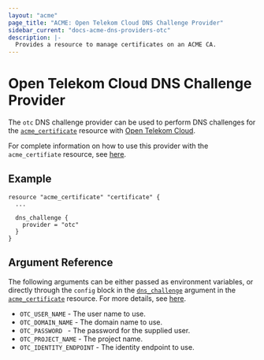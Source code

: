 ```yaml
---
layout: "acme"
page_title: "ACME: Open Telekom Cloud DNS Challenge Provider"
sidebar_current: "docs-acme-dns-providers-otc"
description: |-
  Provides a resource to manage certificates on an ACME CA.
---
```


# Open Telekom Cloud DNS Challenge Provider

The `otc` DNS challenge provider can be used to perform DNS challenges for
the [`acme_certificate`][resource-acme-certificate] resource with
[Open Telekom Cloud][provider-service-page].

[resource-acme-certificate]: /docs/providers/acme/r/certificate.html
[provider-service-page]: https://cloud.telekom.de/

For complete information on how to use this provider with the `acme_certifiate`
resource, see [here][resource-acme-certificate-dns-challenges].

[resource-acme-certificate-dns-challenges]: /docs/providers/acme/r/certificate.html#using-dns-challenges

## Example

```hcl
resource "acme_certificate" "certificate" {
  ...

  dns_challenge {
    provider = "otc"
  }
}
```

## Argument Reference

The following arguments can be either passed as environment variables, or
directly through the `config` block in the
[`dns_challenge`][resource-acme-certificate-dns-challenge-arg] argument in the
[`acme_certificate`][resource-acme-certificate] resource. For more details, see
[here][resource-acme-certificate-dns-challenges].

[resource-acme-certificate-dns-challenge-arg]: /docs/providers/acme/r/certificate.html#dns_challenge

* `OTC_USER_NAME` - The user name to use.
* `OTC_DOMAIN_NAME` - The domain name to use.
* `OTC_PASSWORD ` - The password for the supplied user.
* `OTC_PROJECT_NAME` - The project name.
* `OTC_IDENTITY_ENDPOINT` - The identity endpoint to use.
